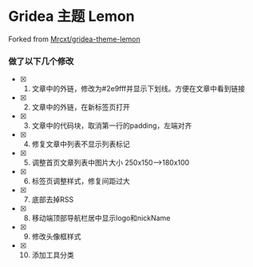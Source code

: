 # Gridea 主题 Lemon

Forked from [Mrcxt/gridea-theme-lemon](https://github.com/Mrcxt/gridea-theme-lemon)

### 做了以下几个修改

- [x] 1. 文章中的外链，修改为#2e9fff并显示下划线。方便在文章中看到链接
- [x] 2. 文章中的外链，在新标签页打开
- [x] 3. 文章中的代码块，取消第一行的padding，左端对齐
- [x] 4. 修复文章中列表不显示列表标记
- [x] 5. 调整首页文章列表中图片大小 250x150-->180x100
- [x] 6. 标签页调整样式，修复间距过大
- [x] 7. 底部去掉RSS
- [x] 8. 移动端顶部导航栏居中显示logo和nickName
- [x] 9. 修改头像框样式
- [x] 10. 添加工具分类